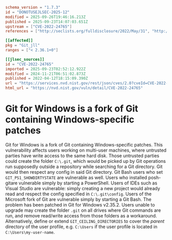```toml
schema_version = "1.7.3"
id = "DONOTUSEJLSEC-2025-12"
modified = 2025-09-26T19:46:16.213Z
published = 2025-09-23T14:07:03.651Z
upstream = ["CVE-2022-24765"]
references = ["http://seclists.org/fulldisclosure/2022/May/31", "http://www.openwall.com/lists/oss-security/2022/04/12/7", "https://git-scm.com/book/en/v2/Appendix-A%3A-Git-in-Other-Environments-Git-in-Bash", "https://git-scm.com/docs/git#Documentation/git.txt-codeGITCEILINGDIRECTORIEScode", "https://github.com/git-for-windows/git/security/advisories/GHSA-vw2c-22j4-2fh2", "https://lists.debian.org/debian-lts-announce/2022/12/msg00025.html", "https://lists.fedoraproject.org/archives/list/package-announce%40lists.fedoraproject.org/message/5PTN5NYEHYN2OQSHSAMCNICZNK2U4QH6/", "https://lists.fedoraproject.org/archives/list/package-announce%40lists.fedoraproject.org/message/BENQYTDGUL6TF3UALY6GSIEXIHUIYNWM/", "https://lists.fedoraproject.org/archives/list/package-announce%40lists.fedoraproject.org/message/DDI325LOO2XBDDKLINOAQJEG6MHAURZE/", "https://lists.fedoraproject.org/archives/list/package-announce%40lists.fedoraproject.org/message/DIKWISWUDFT2FAITYIA6372BVLH3OOOC/", "https://lists.fedoraproject.org/archives/list/package-announce%40lists.fedoraproject.org/message/HVOLER2PIGMHPQMDGG4RDE2KZB74QLA2/", "https://lists.fedoraproject.org/archives/list/package-announce%40lists.fedoraproject.org/message/SLP42KIZ6HACTVZMZLJLFJQ4W2XYT27M/", "https://lists.fedoraproject.org/archives/list/package-announce%40lists.fedoraproject.org/message/TRZG5CDUQ27OWTPC5MQOR4UASNXHWEZS/", "https://lists.fedoraproject.org/archives/list/package-announce%40lists.fedoraproject.org/message/UDZRZAL7QULOB6V7MKT66MOMWJLBJPX4/", "https://lists.fedoraproject.org/archives/list/package-announce%40lists.fedoraproject.org/message/YROCMBWYFKRSS64PO6FUNM6L7LKBUKVW/", "https://security.gentoo.org/glsa/202312-15", "https://support.apple.com/kb/HT213261", "http://seclists.org/fulldisclosure/2022/May/31", "http://www.openwall.com/lists/oss-security/2022/04/12/7", "https://git-scm.com/book/en/v2/Appendix-A%3A-Git-in-Other-Environments-Git-in-Bash", "https://git-scm.com/docs/git#Documentation/git.txt-codeGITCEILINGDIRECTORIEScode", "https://github.com/git-for-windows/git/security/advisories/GHSA-vw2c-22j4-2fh2", "https://lists.debian.org/debian-lts-announce/2022/12/msg00025.html", "https://lists.fedoraproject.org/archives/list/package-announce%40lists.fedoraproject.org/message/5PTN5NYEHYN2OQSHSAMCNICZNK2U4QH6/", "https://lists.fedoraproject.org/archives/list/package-announce%40lists.fedoraproject.org/message/BENQYTDGUL6TF3UALY6GSIEXIHUIYNWM/", "https://lists.fedoraproject.org/archives/list/package-announce%40lists.fedoraproject.org/message/DDI325LOO2XBDDKLINOAQJEG6MHAURZE/", "https://lists.fedoraproject.org/archives/list/package-announce%40lists.fedoraproject.org/message/DIKWISWUDFT2FAITYIA6372BVLH3OOOC/", "https://lists.fedoraproject.org/archives/list/package-announce%40lists.fedoraproject.org/message/HVOLER2PIGMHPQMDGG4RDE2KZB74QLA2/", "https://lists.fedoraproject.org/archives/list/package-announce%40lists.fedoraproject.org/message/SLP42KIZ6HACTVZMZLJLFJQ4W2XYT27M/", "https://lists.fedoraproject.org/archives/list/package-announce%40lists.fedoraproject.org/message/TRZG5CDUQ27OWTPC5MQOR4UASNXHWEZS/", "https://lists.fedoraproject.org/archives/list/package-announce%40lists.fedoraproject.org/message/UDZRZAL7QULOB6V7MKT66MOMWJLBJPX4/", "https://lists.fedoraproject.org/archives/list/package-announce%40lists.fedoraproject.org/message/YROCMBWYFKRSS64PO6FUNM6L7LKBUKVW/", "https://security.gentoo.org/glsa/202312-15", "https://support.apple.com/kb/HT213261"]

[[affected]]
pkg = "Git_jll"
ranges = ["< 2.36.1+0"]

[[jlsec_sources]]
id = "CVE-2022-24765"
imported = 2025-09-23T02:52:12.922Z
modified = 2024-11-21T06:51:02.873Z
published = 2022-04-12T18:15:09.390Z
url = "https://services.nvd.nist.gov/rest/json/cves/2.0?cveId=CVE-2022-24765"
html_url = "https://nvd.nist.gov/vuln/detail/CVE-2022-24765"
```

# Git for Windows is a fork of Git containing Windows-specific patches

Git for Windows is a fork of Git containing Windows-specific patches. This vulnerability affects users working on multi-user machines, where untrusted parties have write access to the same hard disk. Those untrusted parties could create the folder `C:\.git`, which would be picked up by Git operations run supposedly outside a repository while searching for a Git directory. Git would then respect any config in said Git directory. Git Bash users who set `GIT_PS1_SHOWDIRTYSTATE` are vulnerable as well. Users who installed posh-gitare vulnerable simply by starting a PowerShell. Users of IDEs such as Visual Studio are vulnerable: simply creating a new project would already read and respect the config specified in `C:\.git\config`. Users of the Microsoft fork of Git are vulnerable simply by starting a Git Bash. The problem has been patched in Git for Windows v2.35.2. Users unable to upgrade may create the folder `.git` on all drives where Git commands are run, and remove read/write access from those folders as a workaround. Alternatively, define or extend `GIT_CEILING_DIRECTORIES` to cover the *parent* directory of the user profile, e.g. `C:\Users` if the user profile is located in `C:\Users\my-user-name`.

